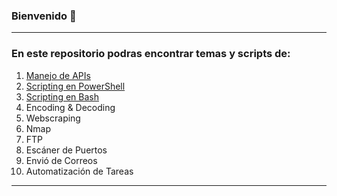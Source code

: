 ### Bienvenido 👋
___
### En este repositorio podras encontrar temas y scripts de: 
1. [Manejo de APIs](https://github.com/AVillegas118/AVillegas118/blob/main/Manejo%20de%20APIs.md)
2. [Scripting en PowerShell](https://github.com/AVillegas118/AVillegas118/blob/main/Scripting%20en%20PowerShell.md)
3. [Scripting en Bash](https://github.com/AVillegas118/AVillegas118/blob/main/Scripting%20en%20Bash.md)
4. Encoding & Decoding
5. Webscraping
6. Nmap
7. FTP
8. Escáner de Puertos
9. Envió de Correos
10. Automatización de Tareas
___
